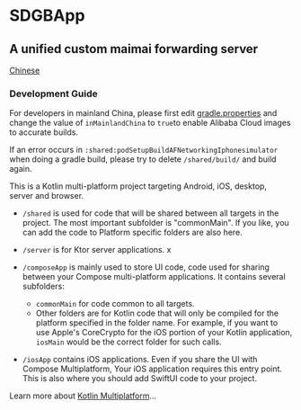 # SDGBApp

## A unified custom maimai forwarding server

[Chinese](./README.md)

### Development Guide

For developers in mainland China, please first edit [gradle.properties](./gradle.properties) and change the value of
`inMainlandChina` to `true`to enable Alibaba Cloud images to accurate builds.


If an error occurs in `:shared:podSetupBuildAFNetworkingIphonesimulator` when doing a gradle build, please try to delete `/shared/build/` and build again.

This is a Kotlin multi-platform project targeting Android, iOS, desktop, server and browser.

* `/shared` is used for code that will be shared between all targets in the project.
  The most important subfolder is "commonMain".
  If you like, you can add the code to
  Platform specific folders are also here.

* `/server` is for Ktor server applications.
x
* `/composeApp` is mainly used to store UI code, code used for sharing between your Compose multi-platform applications.
  It contains several subfolders:
    - `commonMain` for code common to all targets.
    - Other folders are for Kotlin code that will only be compiled for the platform specified in the folder name.
      For example, if you want to use Apple's CoreCrypto for the iOS portion of your Kotlin application,
      `iosMain` would be the correct folder for such calls.

* `/iosApp` contains iOS applications. Even if you share the UI with Compose Multiplatform,
  Your iOS application requires this entry point. This is also where you should add SwiftUI code to your project.

Learn more about [Kotlin Multiplatform](https://www.jetbrains.com/help/kotlin-multiplatform-dev/get-started.html)...